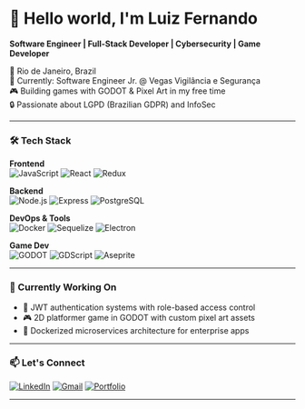 # 👋 Hello world, I'm Luiz Fernando

**Software Engineer | Full-Stack Developer | Cybersecurity | Game Developer**

📍 Rio de Janeiro, Brazil  
💼 Currently: Software Engineer Jr. @ Vegas Vigilância e Segurança  
🎮 Building games with GODOT & Pixel Art in my free time  
🔒 Passionate about LGPD (Brazilian GDPR) and InfoSec  

---

### 🛠️ Tech Stack

**Frontend**  
![JavaScript](https://img.shields.io/badge/-JavaScript-F7DF1E?logo=javascript&logoColor=black)
![React](https://img.shields.io/badge/-React-61DAFB?logo=react&logoColor=white)
![Redux](https://img.shields.io/badge/-Redux-764ABC?logo=redux&logoColor=white)

**Backend**  
![Node.js](https://img.shields.io/badge/-Node.js-339933?logo=node.js&logoColor=white)
![Express](https://img.shields.io/badge/-Express-000000?logo=express&logoColor=white)
![PostgreSQL](https://img.shields.io/badge/-PostgreSQL-4169E1?logo=postgresql&logoColor=white)

**DevOps & Tools**  
![Docker](https://img.shields.io/badge/-Docker-2496ED?logo=docker&logoColor=white)
![Sequelize](https://img.shields.io/badge/-Sequelize-52B0E7?logo=sequelize&logoColor=white)
![Electron](https://img.shields.io/badge/-Electron-47848F?logo=electron&logoColor=white)

**Game Dev**  
![GODOT](https://img.shields.io/badge/-GODOT-478CBF?logo=godot-engine&logoColor=white)
![GDScript](https://img.shields.io/badge/-GDScript-355570?logo=godot-engine&logoColor=white)
![Aseprite](https://img.shields.io/badge/-Aseprite-7D929E?logo=aseprite&logoColor=white)

---

### 📌 Currently Working On

- 🔐 JWT authentication systems with role-based access control
- 🎮 2D platformer game in GODOT with custom pixel art assets
- 🐳 Dockerized microservices architecture for enterprise apps

---

### 📫 Let's Connect

[![LinkedIn](https://img.shields.io/badge/-LinkedIn-0A66C2?logo=linkedin&logoColor=white)](https://www.linkedin.com/in/luizfernandoss)
[![Gmail](https://img.shields.io/badge/-Email-EA4335?logo=gmail&logoColor=white)](mailto:luiz.silveira.cic@gmail.com)
[![Portfolio](https://img.shields.io/badge/-GitHub_Portfolio-181717?logo=github&logoColor=white)](https://github.com/Linzer-Cyberheart)

---
